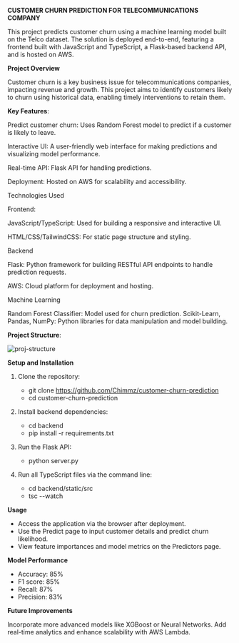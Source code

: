 **CUSTOMER CHURN PREDICTION FOR TELECOMMUNICATIONS COMPANY**

This project predicts customer churn using a machine learning model built on the Telco dataset. The solution is deployed end-to-end, featuring a frontend built with JavaScript and TypeScript, a Flask-based backend API, and is hosted on AWS.

**Project Overview**

Customer churn is a key business issue for telecommunications companies, impacting revenue and growth. This project aims to identify customers likely to churn using historical data, enabling timely interventions to retain them.

**Key Features**:

Predict customer churn: Uses Random Forest model to predict if a customer is likely to leave.

Interactive UI: A user-friendly web interface for making predictions and visualizing model performance.

Real-time API: Flask API for handling predictions.

Deployment: Hosted on AWS for scalability and accessibility.

Technologies Used

Frontend:

JavaScript/TypeScript: Used for building a responsive and interactive UI.

HTML/CSS/TailwindCSS: For static page structure and styling.


Backend

Flask: Python framework for building RESTful API endpoints to handle prediction requests.

AWS: Cloud platform for deployment and hosting.


Machine Learning

Random Forest Classifier: Model used for churn prediction.
Scikit-Learn, Pandas, NumPy: Python libraries for data manipulation and model building.

**Project Structure**:

![proj-structure](https://github.com/user-attachments/assets/ea9ffe59-56fc-4b99-aaad-58e179cf5d90)


**Setup and Installation**

1. Clone the repository:
   - git clone https://github.com/Chimmz/customer-churn-prediction
   - cd customer-churn-prediction

  
2. Install backend dependencies:
   - cd backend
   - pip install -r requirements.txt

  
3. Run the Flask API:
   - python server.py
   
6. Run all TypeScript files via the command line:
   - cd backend/static/src
   - tsc --watch


**Usage**
- Access the application via the browser after deployment.
- Use the Predict page to input customer details and predict churn likelihood.
- View feature importances and model metrics on the Predictors page.
  
**Model Performance**
- Accuracy:  85%
- F1 score:  85%
- Recall:  87%
- Precision:  83%

**Future Improvements**

Incorporate more advanced models like XGBoost or Neural Networks.
Add real-time analytics and enhance scalability with AWS Lambda.
